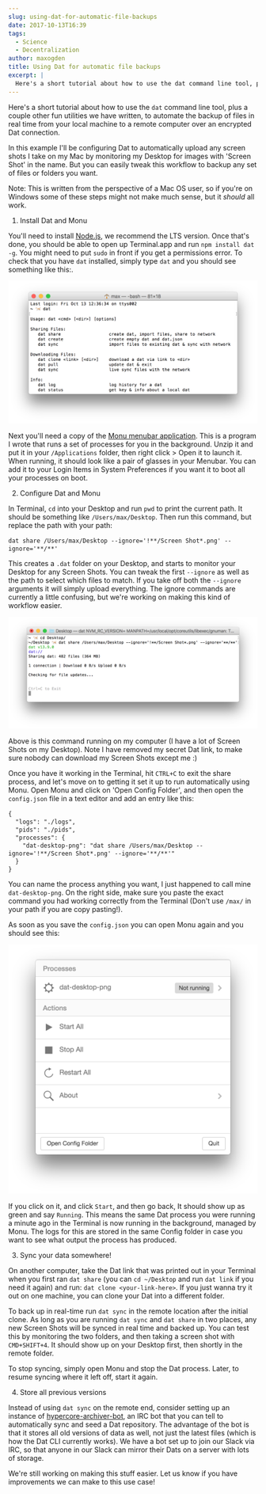 ```yaml
---
slug: using-dat-for-automatic-file-backups
date: 2017-10-13T16:39
tags:
  - Science
  - Decentralization
author: maxogden
title: Using Dat for automatic file backups
excerpt: |
  Here's a short tutorial about how to use the dat command line tool, plus a couple other fun utilities we have written, to automate the backup of files in real time from your
---
```


Here's a short tutorial about how to use the `dat` command line tool, plus a couple other fun utilities we have written, to automate the backup of files in real time from your local machine to a remote computer over an encrypted Dat connection.

In this example I'll be configuring Dat to automatically upload any screen shots I take on my Mac by monitoring my Desktop for images with 'Screen Shot' in the name. But you can easily tweak this workflow to backup any set of files or folders you want.

Note: This is written from the perspective of a Mac OS user, so if you're on Windows some of these steps might not make much sense, but it *should* all work.

1. Install Dat and Monu

You'll need to install [Node.js](http://nodejs.org/), we recommend the LTS version. Once that's done, you should be able to open up Terminal.app and run `npm install dat -g`. You might need to put `sudo` in front if you get a permissions error. To check that you have `dat` installed, simply type `dat` and you should see something like this:.

![Screen-Shot-2017-10-13-at-4.07.40-PM](/content/images/2017/10/Screen-Shot-2017-10-13-at-4.07.40-PM.png)

Next you'll need a copy of the [Monu menubar application](https://github.com/maxogden/monu/releases). This is a program I wrote that runs a set of processes for you in the background. Unzip it and put it in your `/Applications` folder, then right click > Open it to launch it. When running, it should look like a pair of glasses in your Menubar. You can add it to your Login Items in System Preferences if you want it to boot all your processes on boot.

2. Configure Dat and Monu

In Terminal, `cd` into your Desktop and run `pwd` to print the current path. It should be something like `/Users/max/Desktop`. Then run this command, but replace the path with your path:

```
dat share /Users/max/Desktop --ignore='!**/Screen Shot*.png' --ignore='**/**'
```

This creates a `.dat` folder on your Desktop, and starts to monitor your Desktop for any Screen Shots. You can tweak the first `--ignore` as well as the path to select which files to match. If you take off both the `--ignore` arguments it will simply upload everything. The ignore commands are currently a little confusing, but we're working on making this kind of workflow easier.

![Screen-Shot-2017-10-13-at-4.19.37-PM](/content/images/2017/10/Screen-Shot-2017-10-13-at-4.19.37-PM.png)

Above is this command running on my computer (I have a lot of Screen Shots on my Desktop). Note I have removed my secret Dat link, to make sure nobody can download my Screen Shots except me :)

Once you have it working in the Terminal, hit `CTRL+C` to exit the share process, and let's move on to getting it set it up to run automatically using Monu. Open Monu and click on 'Open Config Folder', and then open the `config.json` file in a text editor and add an entry like this:

```
{
  "logs": "./logs",
  "pids": "./pids",
  "processes": {
    "dat-desktop-png": "dat share /Users/max/Desktop --ignore='!**/Screen Shot*.png' --ignore='**/**'"
  }
}
```

You can name the process anything you want, I just happened to call mine `dat-desktop-png`. On the right side, make sure you paste the exact command you had working correctly from the Terminal (Don't use `/max/` in your path if you are copy pasting!).

As soon as you save the `config.json` you can open Monu again and you should see this:

![Screen-Shot-2017-10-13-at-4.24.42-PM](/content/images/2017/10/Screen-Shot-2017-10-13-at-4.24.42-PM.png)

If you click on it, and click `Start`, and then go back, It should show up as green and say `Running`. This means the same Dat process you were running a minute ago in the Terminal is now running in the background, managed by Monu. The logs for this are stored in the same Config folder in case you want to see what output the process has produced.

3. Sync your data somewhere!

On another computer, take the Dat link that was printed out in your Terminal when you first ran `dat share` (you can `cd ~/Desktop` and run `dat link` if you need it again) and run: `dat clone <your-link-here>`. If you just wanna try it out on one machine, you can clone your Dat into a different folder. 

To back up in real-time run `dat sync` in the remote location after the initial clone. As long as you are running `dat sync` and `dat share` in two places, any new Screen Shots will be synced in real time and backed up. You can test this by monitoring the two folders, and then taking a screen shot with `CMD+SHIFT+4`. It should show up on your Desktop first, then shortly in the remote folder.

To stop syncing, simply open Monu and stop the Dat process. Later, to resume syncing where it left off, start it again.

4. Store all previous versions

Instead of using `dat sync` on the remote end, consider setting up an instance of [hypercore-archiver-bot](https://github.com/mafintosh/hypercore-archiver-bot), an IRC bot that you can tell to automatically sync and seed a Dat repository. The advantage of the bot is that it stores all old versions of data as well, not just the latest files (which is how the Dat CLI currently works). We have a bot set up to join our Slack via IRC, so that anyone in our Slack can mirror their Dats on a server with lots of storage.

We're still working on making this stuff easier. Let us know if you have improvements we can make to this use case!

